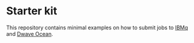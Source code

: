 # Starter kit

This repository contains minimal examples on how to submit jobs to [IBMq](https://quantum-computing.ibm.com/) and [Dwave Ocean](https://docs.ocean.dwavesys.com/en/stable/index.html#).
